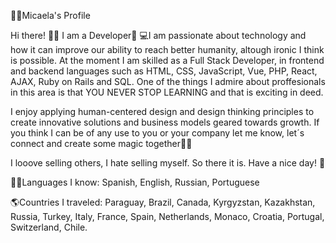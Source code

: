 👩🏼Micaela's Profile

Hi there! 👋🏼 I am a Developer🚀
💻I am passionate about technology and how it can improve our ability to reach better humanity, altough ironic I think is possible. At the moment I am skilled as a Full Stack Developer, in frontend and backend languages such as HTML, CSS, JavaScript, Vue, PHP, React, AJAX, Ruby on Rails and SQL. 
One of the things I admire about proffesionals in this area is that YOU NEVER STOP LEARNING and that is exciting in deed. 

I enjoy applying human-centered design and design thinking principles to create innovative solutions and business models geared towards growth. If you think I can be of any use to you or your company let me know, let´s connect and create some magic together🐱‍🏍  
 
I looove selling others, I hate selling myself. So there it is. Have a nice day! 🎈  
  
🤙🏼Languages I know: Spanish, English, Russian, Portuguese 

🌎Countries I traveled: Paraguay, Brazil, Canada, Kyrgyzstan, Kazakhstan, Russia, Turkey, Italy, France, Spain, Netherlands, Monaco, Croatia, Portugal, Switzerland, Chile.  
  
  
